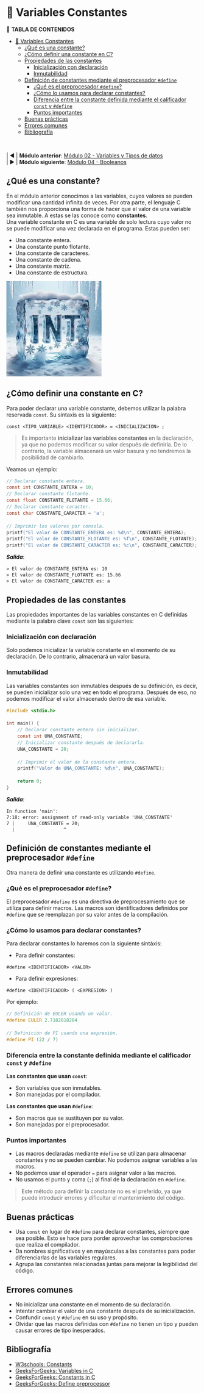 # 🧊 Variables Constantes
📖 **TABLA DE CONTENIDOS**
- [🧊 Variables Constantes](#-variables-constantes)
  - [¿Qué es una constante?](#qué-es-una-constante)
  - [¿Cómo definir una constante en C?](#cómo-definir-una-constante-en-c)
  - [Propiedades de las constantes](#propiedades-de-las-constantes)
    - [Inicialización con declaración](#inicialización-con-declaración)
    - [Inmutabilidad](#inmutabilidad)
  - [Definición de constantes mediante el preprocesador `#define`](#definición-de-constantes-mediante-el-preprocesador-define)
    - [¿Qué es el preprocesador `#define`?](#qué-es-el-preprocesador-define)
    - [¿Cómo lo usamos para declarar constantes?](#cómo-lo-usamos-para-declarar-constantes)
    - [Diferencia entre la constante definida mediante el calificador `const` y `#define`](#diferencia-entre-la-constante-definida-mediante-el-calificador-const-y-define)
    - [Puntos importantes](#puntos-importantes)
  - [Buenas prácticas](#buenas-prácticas)
  - [Errores comunes](#errores-comunes)
  - [Bibliografía](#bibliografía)

<br>

| ◀ | **Módulo anterior**: [Módulo 02 - Variables y Tipos de datos](https://github.com/JoshuaMorales99/LearnC/tree/main/02-VariablesAndDataTypes/es)<br>
| ▶ | **Módulo siguiente**: [Módulo 04 - Booleanos](https://github.com/JoshuaMorales99/LearnC/tree/main/04-Boolean/es)

## ¿Qué es una constante?
En el módulo anterior conocimos a las variables, cuyos valores se pueden modificar una cantidad infinita de veces. Por otra parte, el lenguaje C también nos proporciona una forma de hacer que el valor de una variable sea inmutable. A estas se las conoce como **constantes**.<br>
Una variable constante en C es una variable de solo lectura cuyo valor no se puede modificar una vez declarada en el programa. Estas pueden ser:
- Una constante entera.
- Una constante punto flotante.
- Una constante de caracteres.
- Una constante de cadena.
- Una constante matriz.
- Una constante de estructura.

<img src="./assets/Constantes.webp" alt="Bloque de hielo con la palabra 'int' dentro" width=250px/>

## ¿Cómo definir una constante en C?
Para poder declarar una variable constante, debemos utilizar la palabra reservada `const`. Su sintaxis es la siguiente:
```
const <TIPO_VARIABLE> <IDENTIFICADOR> = <INICIALIZACION> ;
```
> Es importante **inicializar las variables constantes** en la declaración, ya que no podemos modificar su valor después de definirla. De lo contrario, la variable almacenará un valor basura y no tendremos la posibilidad de cambiarlo.

Veamos un ejemplo:
```c
// Declarar constante entera.
const int CONSTANTE_ENTERA = 10;
// Declarar constante flotante.
const float CONSTANTE_FLOTANTE = 15.66;
// Declarar constante caracter.
const char CONSTANTE_CARACTER = 'a';

// Imprimir los valores por consola.
printf("El valor de CONSTANTE_ENTERA es: %d\n", CONSTANTE_ENTERA);
printf("El valor de CONSTANTE_FLOTANTE es: %f\n", CONSTANTE_FLOTANTE);
printf("El valor de CONSTANTE_CARACTER es: %c\n", CONSTANTE_CARACTER);
```
***Salida***:
```
> El valor de CONSTANTE_ENTERA es: 10
> El valor de CONSTANTE_FLOTANTE es: 15.66
> El valor de CONSTANTE_CARACTER es: a
```

## Propiedades de las constantes
Las propiedades importantes de las variables constantes en C definidas mediante la palabra clave `const` son las siguientes:

### Inicialización con declaración
Solo podemos inicializar la variable constante en el momento de su declaración. De lo contrario, almacenará un valor basura.

### Inmutabilidad
Las variables constantes son inmutables después de su definición, es decir, se pueden inicializar solo una vez en todo el programa. Después de eso, no podemos modificar el valor almacenado dentro de esa variable.
```c
#include <stdio.h>
 
int main() {
    // Declarar constante entera sin inicializar.
    const int UNA_CONSTANTE;
    // Inicializar constante después de declararla.
    UNA_CONSTANTE = 20;

    // Imprimir el valor de la constante entera.
    printf("Valor de UNA_CONSTANTE: %d\n", UNA_CONSTANTE);

    return 0;
}
```
***Salida***:
```
In function 'main':
7:18: error: assignment of read-only variable 'UNA_CONSTANTE'
7 |     UNA_CONSTANTE = 20;
  |                  ^
```

## Definición de constantes mediante el preprocesador `#define`
Otra manera de definir una constante es utilizando `#define`.

### ¿Qué es el preprocesador `#define`?
El preprocesador `#define` es una directiva de preprocesamiento que se utiliza para definir macros. Las macros son identificadores definidos por `#define` que se reemplazan por su valor antes de la compilación.

### ¿Cómo lo usamos para declarar constantes?
Para declarar constantes lo haremos con la siguiente sintáxis:
- Para definir constantes:
```
#define <IDENTIFICADOR> <VALOR>
```

- Para definir expresiones:
```
#define <IDENTIFICADOR> ( <EXPRESION> )
```

Por ejemplo:
```c
// Definición de EULER usando un valor.
#define EULER 2.7182818284

// Definición de PI usando una expresión.
#define PI (22 / 7)
```

### Diferencia entre la constante definida mediante el calificador `const` y `#define`
**Las constantes que usan `const`**:
- Son variables que son inmutables.
- Son manejadas por el compilador.

**Las constantes que usan `#define`**:
- Son macros que se sustituyen por su valor.
- Son manejadas por el preprocesador.

### Puntos importantes
- Las macros declaradas mediante `#define` se utilizan para almacenar constantes y no se pueden cambiar. No podemos asignar variables a las macros.
- No podemos usar el operador `=` para asignar valor a las macros.
- No usamos el punto y coma (`;`) al final de la declaración en `#define`.

> Este método para definir la constante no es el preferido, ya que puede introducir errores y dificultar el mantenimiento del código.

## Buenas prácticas
- Usa `const` en lugar de `#define` para declarar constantes, siempre que sea posible. Esto se hace para porder aprovechar las comprobaciones que realiza el compilador.
- Da nombres significativos y en mayúsculas a las constantes para poder diferenciarlas de las variables regulares.
- Agrupa las constantes relacionadas juntas para mejorar la legibilidad del código.

## Errores comunes
- No inicializar una constante en el momento de su declaración.
- Intentar cambiar el valor de una constante después de su inicialización.
- Confundir `const` y `#define` en su uso y propósito.
- Olvidar que las macros definidas con `#define` no tienen un tipo y pueden causar errores de tipo inesperados.

## Bibliografía
- [W3schools: Constants](https://www.w3schools.com/c/c_constants.php)
- [GeeksForGeeks: Variables in C](https://www.geeksforgeeks.org/variables-in-c/?ref=lbp)
- [GeeksForGeeks: Constants in C](https://www.geeksforgeeks.org/constants-in-c/?ref=lbp)
- [GeeksForGeeks: Define preprocessor](https://www.geeksforgeeks.org/c-define-preprocessor/)